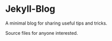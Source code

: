 # Jekyll-Blog
A minimal blog for sharing useful tips and tricks.

Source files for anyone interested.
